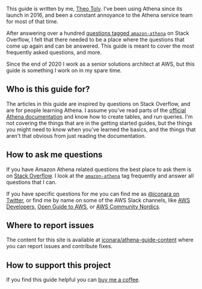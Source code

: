 This guide is written by me, [Theo Tolv](https://iconara.net/). I've been using Athena since its launch in 2016, and been a constant annoyance to the Athena service team for most of that time.

After answering over a hundred [questions tagged `amazon-athena`][1] on Stack Overflow, I felt that there needed to be a place where the questions that come up again and can be answered. This guide is meant to cover the most frequently asked questions, and more.

Since the end of 2020 I work as a senior solutions architect at AWS, but this guide is something I work on in my spare time.

## Who is this guide for?

The articles in this guide are inspired by questions on Stack Overflow, and are for people learning Athena. I assume you've read parts of the [official Athena documentation][2] and know how to create tables, and run queries. I'm not covering the things that are in the getting started guides, but the things you might need to know when you've learned the basics, and the things that aren't that obvious from just reading the documentation.

## How to ask me questions

If you have Amazon Athena related questions the best place to ask them is on [Stack Overflow](https://stackoverflow.com). I look at the [`amazon-athena`][1] tag frequently and answer all questions that I can.

If you have specific questions for me you can find me as [@iconara on Twitter](https://twitter.com/iconara), or find me by name on some of the AWS Slack channels, like [AWS Developers](https://awsdevelopers.slack.com), [Open Guide to AWS](https://og-aws.slack.com/), or [AWS Community Nordics](https://aws-community-nordics.slack.com).

## Where to report issues

The content for this site is available at [iconara/athena-guide-content](http://github.com/iconara/athena-guide-content) where you can report issues and contribute fixes.

## How to support this project

If you find this guide helpful you can [buy me a coffee](https://buymeacoffee.com/iconara).

  [1]: https://stackoverflow.com/questions/tagged/amazon-athena
  [2]: https://docs.aws.amazon.com/athena/latest/ug/work-with-data.html
